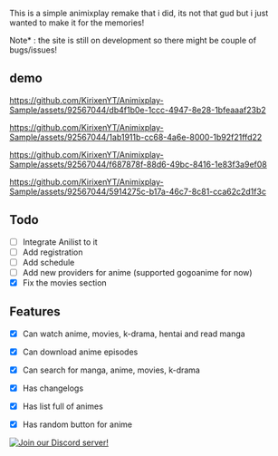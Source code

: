 This is a simple animixplay remake that i did, its not that gud but i just wanted to make it for the memories!

Note* : 
the site is still on development so there might be couple of bugs/issues!

## demo

https://github.com/KirixenYT/Animixplay-Sample/assets/92567044/db4f1b0e-1ccc-4947-8e28-1bfeaaaf23b2


https://github.com/KirixenYT/Animixplay-Sample/assets/92567044/1ab1911b-cc68-4a6e-8000-1b92f21ffd22


https://github.com/KirixenYT/Animixplay-Sample/assets/92567044/f687878f-88d6-49bc-8416-1e83f3a9ef08


https://github.com/KirixenYT/Animixplay-Sample/assets/92567044/5914275c-b17a-46c7-8c81-cca62c2d1f3c



## Todo
- [ ] Integrate Anilist to it
- [ ] Add registration
- [ ] Add schedule
- [ ] Add new providers for anime (supported gogoanime for now)
- [x] Fix the movies section

## Features
- [x] Can watch anime, movies, k-drama, hentai and read manga
- [x] Can download anime episodes
- [x] Can search for manga, anime, movies, k-drama
- [x] Has changelogs
- [x] Has list full of animes
- [x] Has random button for anime


[![Join our Discord server!](https://invidget.switchblade.xyz/BgTWqFnEss)](https://discord.gg/BgTWqFnEss)

